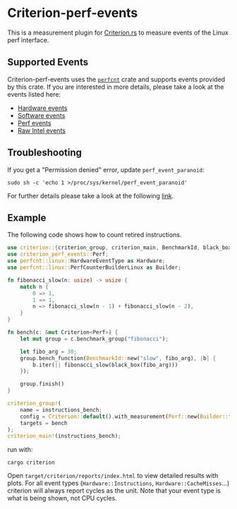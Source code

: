 # Criterion-perf-events

This is a measurement plugin for [Criterion.rs](https://github.com/bheisler/criterion.rs) to measure events of the Linux perf interface.

## Supported Events

Criterion-perf-events uses the [`perfcnt`](https://gz.github.io/rust-perfcnt/perfcnt/index.html) crate and supports events provided by this crate. If you are interested in more details, please take a look at the events listed here:

* [Hardware events](https://gz.github.io/rust-perfcnt/perfcnt/linux/enum.HardwareEventType.html)
* [Software events](https://gz.github.io/rust-perfcnt/perfcnt/linux/enum.SoftwareEventType.html)
* [Perf events](https://gz.github.io/rust-perfcnt/perfcnt/linux/enum.Event.html)
* [Raw Intel events](https://gz.github.io/rust-perfcnt/x86/perfcnt/intel/description/struct.IntelPerformanceCounterDescription.html)

## Troubleshooting

If you get a "Permission denied" error, update `perf_event_paranoid`:
```
sudo sh -c 'echo 1 >/proc/sys/kernel/perf_event_paranoid'
```
For further details please take a look at the following [link](https://superuser.com/questions/980632/run-perf-without-root-rights).

## Example

The following code shows how to count retired instructions.

```rust
use criterion::{criterion_group, criterion_main, BenchmarkId, black_box, Criterion};
use criterion_perf_events::Perf;
use perfcnt::linux::HardwareEventType as Hardware;
use perfcnt::linux::PerfCounterBuilderLinux as Builder;

fn fibonacci_slow(n: usize) -> usize {
    match n {
        0 => 1,
        1 => 1,
        n => fibonacci_slow(n - 1) + fibonacci_slow(n - 2),
    }
}

fn bench(c: &mut Criterion<Perf>) {
    let mut group = c.benchmark_group("fibonacci");

    let fibo_arg = 30;
    group.bench_function(BenchmarkId::new("slow", fibo_arg), |b| {
        b.iter(|| fibonacci_slow(black_box(fibo_arg)))
    });

    group.finish()
}

criterion_group!(
    name = instructions_bench;
    config = Criterion::default().with_measurement(Perf::new(Builder::from_hardware_event(Hardware::Instructions)));
    targets = bench
);
criterion_main!(instructions_bench);
```

run with:
```
cargo criterion
```
Open `target/criterion/reports/index.html` to view detailed results with plots.
For all event types (`Hardware::Instructions`, `Hardware::CacheMisses`...) criterion will always report cycles as the unit.
Note that your event type is what is being shown, not CPU cycles.
